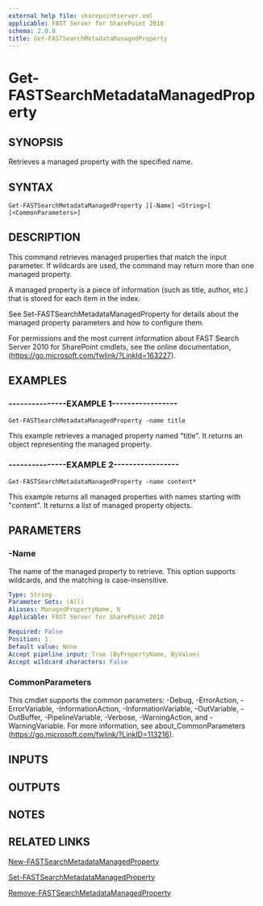 ```yaml
---
external help file: sharepointserver.xml
applicable: FAST Server for SharePoint 2010
schema: 2.0.0
title: Get-FASTSearchMetadataManagedProperty
---
```


# Get-FASTSearchMetadataManagedProperty

## SYNOPSIS
Retrieves a managed property with the specified name.

## SYNTAX

```
Get-FASTSearchMetadataManagedProperty [[-Name] <String>] [<CommonParameters>]
```

## DESCRIPTION
This command retrieves managed properties that match the input parameter.
If wildcards are used, the command may return more than one managed property.

A managed property is a piece of information (such as title, author, etc.) that is stored for each item in the index.

See Set-FASTSearchMetadataManagedProperty for details about the managed property parameters and how to configure them.

For permissions and the most current information about FAST Search Server 2010 for SharePoint cmdlets, see the online documentation, (https://go.microsoft.com/fwlink/?LinkId=163227).

## EXAMPLES

### ---------------EXAMPLE 1-----------------
```
Get-FASTSearchMetadataManagedProperty -name title
```

This example retrieves a managed property named "title".
It returns an object representing the managed property.

### ---------------EXAMPLE 2-----------------
```
Get-FASTSearchMetadataManagedProperty -name content*
```

This example returns all managed properties with names starting with "content".
It returns a list of managed property objects.

## PARAMETERS

### -Name
The name of the managed property to retrieve.
This option supports wildcards, and the matching is case-insensitive.

```yaml
Type: String
Parameter Sets: (All)
Aliases: ManagedPropertyName, N
Applicable: FAST Server for SharePoint 2010

Required: False
Position: 1
Default value: None
Accept pipeline input: True (ByPropertyName, ByValue)
Accept wildcard characters: False
```

### CommonParameters
This cmdlet supports the common parameters: -Debug, -ErrorAction, -ErrorVariable, -InformationAction, -InformationVariable, -OutVariable, -OutBuffer, -PipelineVariable, -Verbose, -WarningAction, and -WarningVariable. For more information, see about_CommonParameters (https://go.microsoft.com/fwlink/?LinkID=113216).

## INPUTS

## OUTPUTS

## NOTES

## RELATED LINKS

[New-FASTSearchMetadataManagedProperty](New-FASTSearchMetadataManagedProperty.md)

[Set-FASTSearchMetadataManagedProperty](Set-FASTSearchMetadataManagedProperty.md)

[Remove-FASTSearchMetadataManagedProperty](Remove-FASTSearchMetadataManagedProperty.md)

